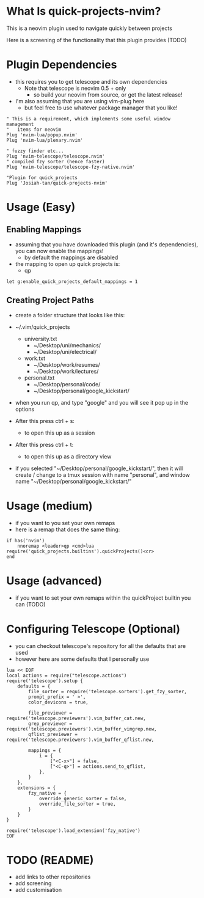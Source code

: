 # What Is quick-projects-nvim?

This is a neovim plugin used to navigate quickly between projects 

Here is a screening of the functionality that this plugin provides (TODO)

# Plugin Dependencies

- this requires you to get telescope and its own dependencies
	- Note that telescope is neovim 0.5 + only
		- so build your neovim from source, or get the latest release!
- I'm also assuming that you are using vim-plug here
	- but feel free to use whatever package manager that you like!

```viml
" This is a requirement, which implements some useful window management
"   items for neovim
Plug 'nvim-lua/popup.nvim'
Plug 'nvim-lua/plenary.nvim'

" fuzzy finder etc...
Plug 'nvim-telescope/telescope.nvim'	
" compiled fzy sorter (hence faster)
Plug 'nvim-telescope/telescope-fzy-native.nvim'

"Plugin for quick_projects
Plug 'Josiah-tan/quick-projects-nvim'
```

# Usage (Easy)
## Enabling Mappings

- assuming that you have downloaded this plugin (and it's dependencies), you can now enable the mappings!
	- by default the mappings are disabled
- the mapping to open up quick projects is:
	- <leader>qp

```viml
let g:enable_quick_projects_default_mappings = 1
```

## Creating Project Paths

- create a folder structure that looks like this:

- ~/.vim/quick\_projects
	- university.txt
		- ~/Desktop/uni/mechanics/
		- ~/Desktop/uni/electrical/
	- work.txt
		- ~/Desktop/work/resumes/
		- ~/Desktop/work/lectures/
	- personal.txt
		- ~/Desktop/personal/code/
		- ~/Desktop/personal/google_kickstart/

- when you run <leader>qp, and type "google" and you will see it pop up in the options

- After this press ctrl + s:
	- to open this up as a session
- After this press ctrl + t:
	- to open this up as a directory view

- if you selected "~/Desktop/personal/google\_kickstart/", then it will create / change to a tmux session with name "personal", and window name "~/Desktop/personal/google\_kickstart/"

# Usage (medium)

- if you want to you set your own remaps
- here is a remap that does the same thing:

```viml
if has('nvim')
	nnoremap <leader>qp <cmd>lua require('quick_projects.builtins').quickProjects()<cr>
end
```

# Usage (advanced)

- if you want to set your own remaps within the quickProject builtin you can (TODO)

# Configuring Telescope (Optional)

- you can checkout telescope's repository for all the defaults that are used
- however here are some defaults that I personally use

```viml
lua << EOF
local actions = require("telescope.actions")
require('telescope').setup {
	defaults = {
		file_sorter = require('telescope.sorters').get_fzy_sorter,
		prompt_prefix = ' >',
		color_devicons = true,

		file_previewer = require('telescope.previewers').vim_buffer_cat.new,
		grep_previewer = require('telescope.previewers').vim_buffer_vimgrep.new,
		qflist_previewer = require('telescope.previewers').vim_buffer_qflist.new,

		mappings = {
			i = {
				["<C-x>"] = false,
				["<C-q>"] = actions.send_to_qflist,
			},
		}
	},
	extensions = {
		fzy_native = {
			override_generic_sorter = false,
			override_file_sorter = true,
		}
	}
}

require('telescope').load_extension('fzy_native')
EOF

```

# TODO (README)

- add links to other repositories
- add screening
- add customisation
